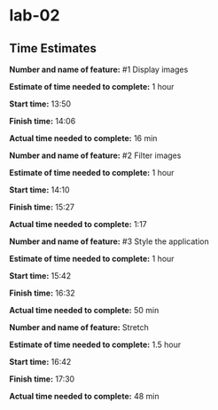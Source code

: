 # lab-02

## Time Estimates

**Number and name of feature:** #1 Display images

**Estimate of time needed to complete:** 1 hour

**Start time:** 13:50

**Finish time:** 14:06

**Actual time needed to complete:** 16 min



**Number and name of feature:** #2 Filter images

**Estimate of time needed to complete:** 1 hour

**Start time:** 14:10

**Finish time:** 15:27

**Actual time needed to complete:** 1:17


**Number and name of feature:** #3 Style the application

**Estimate of time needed to complete:** 1 hour

**Start time:** 15:42

**Finish time:** 16:32

**Actual time needed to complete:** 50 min


**Number and name of feature:**  Stretch

**Estimate of time needed to complete:** 1.5 hour

**Start time:** 16:42

**Finish time:** 17:30

**Actual time needed to complete:** 48 min

